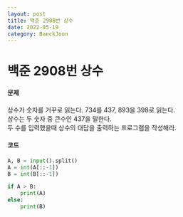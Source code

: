 ```yaml
---
layout: post
title: 백준 2908번 상수
date: 2022-05-19
category: BaeckJoon
---
```


# 백준 2908번 상수

#### 문제

상수가 숫자를 거꾸로 읽는다. 734를 437, 893을 398로 읽는다.  
상수는 두 숫자 중 큰수인 437을 말한다.  
두 수를 입력했을때 상수의 대답을 출력하는 프로그램을 작성해라.

#### 코드

```python
A, B = input().split()
A = int(A[::-1])
B = int(B[::-1])

if A > B:
    print(A)
else:
    print(B)
```
